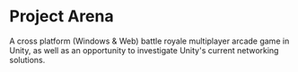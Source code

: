 # Project Arena
A cross platform (Windows & Web) battle royale multiplayer arcade game in Unity, as well as an opportunity to investigate Unity's current networking solutions.
